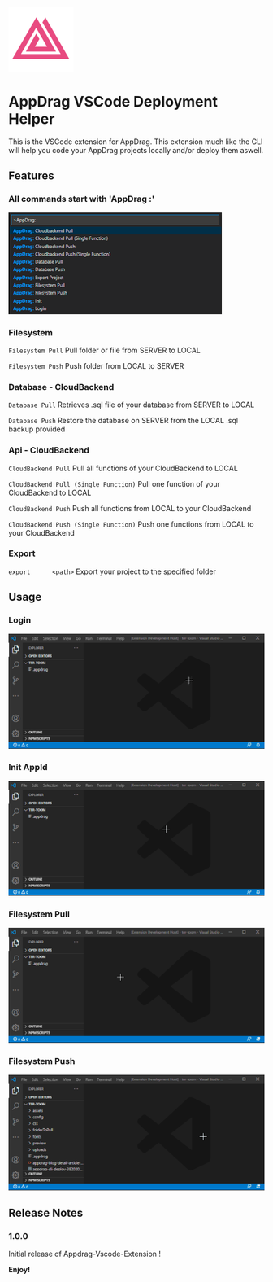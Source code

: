 ![AppDragLogo](https://raw.githubusercontent.com/AppDrag/appdrag-vscode-extension/master/resources/logo.png)
# AppDrag VSCode Deployment Helper 
This is the VSCode extension for AppDrag. This extension much like the CLI will help you code your AppDrag projects locally and/or deploy them aswell.

## Features
### All commands start with 'AppDrag :'
![AppDragCommands](https://raw.githubusercontent.com/AppDrag/appdrag-vscode-extension/master/resources/appdrag-fullcommands.png)

### Filesystem
  
   `Filesystem Pull` 		         Pull folder or file from SERVER to LOCAL
   
   `Filesystem Push`	Push folder from LOCAL to SERVER
   

### Database - CloudBackend

   `Database Pull` 					                     Retrieves .sql file of your database from SERVER to LOCAL
   
   `Database Push` 			            Restore the database on SERVER from the LOCAL .sql backup provided
   

### Api - CloudBackend

   `CloudBackend Pull`		        Pull all functions of your CloudBackend to LOCAL
   
   `CloudBackend Pull (Single Function)`		        Pull one function of your CloudBackend to LOCAL
   
   `CloudBackend Push`		        Push all functions from LOCAL to your CloudBackend
   
   `CloudBackend Push (Single Function)`		        Push one functions from LOCAL to your CloudBackend
   
   
### Export

   `export  	<path>`		                    Export your project to the specified folder


## Usage

### Login
![LoginGif](https://raw.githubusercontent.com/AppDrag/appdrag-vscode-extension/master/resources/appdrag-login.gif)

### Init AppId
![AppIdGif](https://raw.githubusercontent.com/AppDrag/appdrag-vscode-extension/master/resources/appdrag-init.gif)

### Filesystem Pull
![PushGif](https://raw.githubusercontent.com/AppDrag/appdrag-vscode-extension/master/resources/appdrag-file-pull.gif)

### Filesystem Push
![PushGif](https://raw.githubusercontent.com/AppDrag/appdrag-vscode-extension/master/resources/appdrag-file-push.gif)



## Release Notes

### 1.0.0

Initial release of Appdrag-Vscode-Extension !

**Enjoy!**
